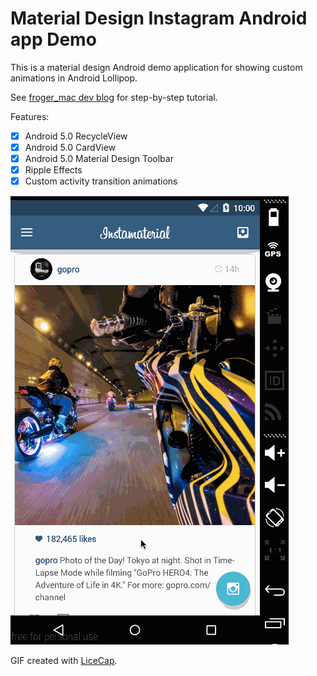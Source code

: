 
# Material Design Instagram Android app Demo

This is a material design Android demo application for showing custom animations in Android Lollipop. 

See [froger_mac dev blog](http://frogermcs.github.io/) for step-by-step tutorial.

Features:

 * [x] Android 5.0 RecycleView
 * [x] Android 5.0 CardView
 * [x] Android 5.0 Material Design Toolbar
 * [x] Ripple Effects
 * [x] Custom activity transition animations
 
![Video Walkthrough](InstaMaterial.gif)

GIF created with [LiceCap](http://www.cockos.com/licecap/).
